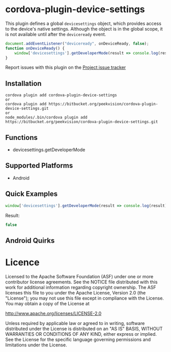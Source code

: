# cordova-plugin-device-settings

This plugin defines a global `devicesettings` object, which provides access to the device's native settings.
Although the object is in the global scope, it is not available until after the `deviceready` event.

```js
document.addEventListener("deviceready", onDeviceReady, false);
function onDeviceReady() {
    window['devicesettings'].getDeveloperMode(result => console.log(result), err => console.log(err));
}
```

Report issues with this plugin on the [Project issue tracker](https://bitbucket.org/peekvision/cordova-plugin-device-settings/issues)

## Installation

    cordova plugin add cordova-plugin-device-settings
    or
    cordova plugin add https://bitbucket.org/peekvision/cordova-plugin-device-settings.git
    or
    node_modules/.bin/cordova plugin add https://bitbucket.org/peekvision/cordova-plugin-device-settings.git

## Functions

- devicesettings.getDeveloperMode

## Supported Platforms

- Android

## Quick Examples

```js
window['devicesettings'].getDeveloperMode(result => console.log(result), err => console.log(err));
```

Result:
```js
false
```

## Android Quirks


# Licence
Licensed to the Apache Software Foundation (ASF) under one
or more contributor license agreements.  See the NOTICE file
distributed with this work for additional information
regarding copyright ownership.  The ASF licenses this file
to you under the Apache License, Version 2.0 (the
"License"); you may not use this file except in compliance
with the License.  You may obtain a copy of the License at

http://www.apache.org/licenses/LICENSE-2.0

Unless required by applicable law or agreed to in writing,
software distributed under the License is distributed on an
"AS IS" BASIS, WITHOUT WARRANTIES OR CONDITIONS OF ANY
KIND, either express or implied.  See the License for the
specific language governing permissions and limitations
under the License.



